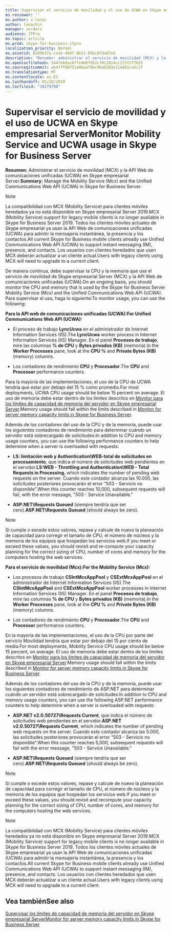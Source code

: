 ```yaml
---
title: Supervisar el servicio de movilidad y el uso de UCWA en Skype empresarial Server
ms.reviewer: ''
ms.author: v-lanac
author: lanachin
manager: serdars
audience: ITPro
ms.topic: article
ms.prod: skype-for-business-itpro
localization_priority: Normal
ms.assetid: 8389b37a-ca3e-4047-8b51-85bc07da87e8
description: 'Resumen: administrar el servicio de movilidad (MCX) y la API Web de comunicaciones unificadas (UCWA) en Skype empresarial Server.'
ms.openlocfilehash: 5447eb0ac8ffe468fd52c7011824cc1f2f2f7b55
ms.sourcegitcommit: ab47ff88f51a96aaf8bc99a6303e114d41ca5c2f
ms.translationtype: MT
ms.contentlocale: es-ES
ms.lasthandoff: 05/20/2019
ms.locfileid: "34279798"
---
```

# <a name="monitor-mobility-service-and-ucwa-usage-in-skype-for-business-server"></a><span data-ttu-id="e2da4-103">Supervisar el servicio de movilidad y el uso de UCWA en Skype empresarial Server</span><span class="sxs-lookup"><span data-stu-id="e2da4-103">Monitor Mobility Service and UCWA usage in Skype for Business Server</span></span>
 
<span data-ttu-id="e2da4-104">**Resumen:** Administrar el servicio de movilidad (MCX) y la API Web de comunicaciones unificadas (UCWA) en Skype empresarial Server.</span><span class="sxs-lookup"><span data-stu-id="e2da4-104">**Summary:** Manage the Mobility Service (Mcx) and the Unified Communications Web API (UCWA) in Skype for Business Server.</span></span>

> [!NOTE]
> <span data-ttu-id="e2da4-105">La compatibilidad con MCX (Mobility Service) para clientes móviles heredados ya no está disponible en Skype empresarial Server 2019.</span><span class="sxs-lookup"><span data-stu-id="e2da4-105">MCX (Mobility Service) support for legacy mobile clients is no longer available in Skype for Business Server 2019.</span></span> <span data-ttu-id="e2da4-106">Todos los clientes móviles actuales de Skype empresarial ya usan la API Web de comunicaciones unificadas (UCWA) para admitir la mensajería instantánea, la presencia y los contactos.</span><span class="sxs-lookup"><span data-stu-id="e2da4-106">All current Skype for Business mobile clients already use Unified Communications Web API (UCWA) to support instant messaging (IM), presence, and contacts.</span></span> <span data-ttu-id="e2da4-107">Los usuarios con clientes heredados que usen MCX deberán actualizar a un cliente actual.</span><span class="sxs-lookup"><span data-stu-id="e2da4-107">Users with legacy clients using MCX will need to upgrade to a current client.</span></span>
  
<span data-ttu-id="e2da4-108">De manera continua, debe supervisar la CPU y la memoria que usa el servicio de movilidad de Skype empresarial Server (MCX) y la API Web de comunicaciones unificadas (UCWA).</span><span class="sxs-lookup"><span data-stu-id="e2da4-108">On an ongoing basis, you should monitor the CPU and memory that is used by the Skype for Business Server Mobility Service (Mcx) and the Unified Communications Web API (UCWA).</span></span> <span data-ttu-id="e2da4-109">Para supervisar el uso, haga lo siguiente:</span><span class="sxs-lookup"><span data-stu-id="e2da4-109">To monitor usage, you can use the following:</span></span>
  
 <span data-ttu-id="e2da4-110">**Para la API web de comunicaciones unificadas (UCWA):**</span><span class="sxs-lookup"><span data-stu-id="e2da4-110">**For Unified Communications Web API (UCWA):**</span></span>
  
- <span data-ttu-id="e2da4-111">El proceso de trabajo **LyncUcwa** en el administrador de Internet Information Services (IIS).</span><span class="sxs-lookup"><span data-stu-id="e2da4-111">The **LyncUcwa** worker process in Internet Information Services (IIS) Manager.</span></span> <span data-ttu-id="e2da4-112">En el panel **Procesos de trabajo**, mire las columnas **% de CPU** y **Bytes privados (KB)** (memoria).</span><span class="sxs-lookup"><span data-stu-id="e2da4-112">In the **Worker Processes** pane, look at the **CPU %** and **Private Bytes (KB)** (memory) columns.</span></span>
    
- <span data-ttu-id="e2da4-113">Los contadores de rendimiento **CPU** y **Procesador**.</span><span class="sxs-lookup"><span data-stu-id="e2da4-113">The **CPU** and **Processor** performance counters.</span></span>
    
<span data-ttu-id="e2da4-114">Para la mayoría de las implementaciones, el uso de la CPU de UCWA tendría que estar por debajo del 15 % como promedio.</span><span class="sxs-lookup"><span data-stu-id="e2da4-114">For most deployments, UCWA CPU usage should be below 15 percent on average.</span></span> <span data-ttu-id="e2da4-115">El uso de memoria debe estar dentro de los límites descritos en [Monitor para los límites de capacidad de memoria del servidor en Skype empresarial Server](server-memory-capacity-limits.md).</span><span class="sxs-lookup"><span data-stu-id="e2da4-115">Memory usage should fall within the limits described in [Monitor for server memory capacity limits in Skype for Business Server](server-memory-capacity-limits.md).</span></span>
  
<span data-ttu-id="e2da4-116">Además de los contadores del uso de la CPU y de la memoria, puede usar los siguientes contadores de rendimiento para determinar cuándo un servidor está sobrecargado de solicitudes:</span><span class="sxs-lookup"><span data-stu-id="e2da4-116">In addition to CPU and memory usage counters, you can use the following performance counters to help determine when a server is overloaded with requests:</span></span>
  
- <span data-ttu-id="e2da4-117">**LS: limitación web y Authentication\WEB-total de solicitudes en procesamiento**, que indica el número de solicitudes web pendientes en el servidor.</span><span class="sxs-lookup"><span data-stu-id="e2da4-117">**LS:WEB - Throttling and Authentication\WEB - Total Requests in Processing**, which indicates the number of pending web requests on the server.</span></span> <span data-ttu-id="e2da4-118">Cuando este contador alcanza las 10.000, las solicitudes posteriores provocarán el error “503 - Servicio no disponible”.</span><span class="sxs-lookup"><span data-stu-id="e2da4-118">When this counter reaches 10,000, subsequent requests will fail, with the error message, "503 - Service Unavailable."</span></span>
    
- <span data-ttu-id="e2da4-119">**ASP.NET\Requests Queued** (siempre tendría que ser cero).</span><span class="sxs-lookup"><span data-stu-id="e2da4-119">**ASP.NET\Requests Queued** (should always be zero).</span></span>
    
> [!NOTE]
> <span data-ttu-id="e2da4-120">Si cumple o excede estos valores, repase y calcule de nuevo la planeación de capacidad para corregir el tamaño de CPU, el número de núcleos y la memoria de los equipos que hospedan los servicios web.</span><span class="sxs-lookup"><span data-stu-id="e2da4-120">If you meet or exceed these values, you should revisit and re-compute your capacity planning for the correct sizing of CPU, number of cores and memory for the computers hosting the web services.</span></span> 
  
 <span data-ttu-id="e2da4-121">**Para el servicio de movilidad (Mcx):**</span><span class="sxs-lookup"><span data-stu-id="e2da4-121">**For the Mobility Service (Mcx):**</span></span>
  
- <span data-ttu-id="e2da4-122">Los procesos de trabajo **CSIntMcxAppPool** y **CSExtMcxAppPool** en el administrador de Internet Information Services (IIS).</span><span class="sxs-lookup"><span data-stu-id="e2da4-122">The **CSIntMcxAppPool** and **CSExtMcxAppPool** worker processes in Internet Information Services (IIS) Manager.</span></span> <span data-ttu-id="e2da4-123">En el panel **Procesos de trabajo**, mire las columnas **% de CPU** y **Bytes privados (KB)** (memoria).</span><span class="sxs-lookup"><span data-stu-id="e2da4-123">In the **Worker Processes** pane, look at the **CPU %** and **Private Bytes (KB)** (memory) columns.</span></span>
    
- <span data-ttu-id="e2da4-124">Los contadores de rendimiento **CPU** y **Procesador**.</span><span class="sxs-lookup"><span data-stu-id="e2da4-124">The **CPU** and **Processor** performance counters.</span></span>
    
<span data-ttu-id="e2da4-125">En la mayoría de las implementaciones, el uso de la CPU por parte del servicio Movilidad tendría que estar por debajo del 15 por ciento de media.</span><span class="sxs-lookup"><span data-stu-id="e2da4-125">For most deployments, Mobility Service CPU usage should be below 15 percent, on average.</span></span> <span data-ttu-id="e2da4-126">El uso de memoria debe estar dentro de los límites descritos en [Monitor para los límites de capacidad de memoria del servidor en Skype empresarial Server](server-memory-capacity-limits.md).</span><span class="sxs-lookup"><span data-stu-id="e2da4-126">Memory usage should fall within the limits described in [Monitor for server memory capacity limits in Skype for Business Server](server-memory-capacity-limits.md).</span></span>
  
<span data-ttu-id="e2da4-127">Además de los contadores del uso de la CPU y de la memoria, puede usar los siguientes contadores de rendimiento de ASP.NET para determinar cuándo un servidor está sobrecargado de solicitudes:</span><span class="sxs-lookup"><span data-stu-id="e2da4-127">In addition to CPU and memory usage counters, you can use the following ASP.NET performance counters to help determine when a server is overloaded with requests:</span></span>
  
- <span data-ttu-id="e2da4-128">**ASP.NET v2.0.50727\Requests Current**, que indica el número de solicitudes web pendientes en el servidor.</span><span class="sxs-lookup"><span data-stu-id="e2da4-128">**ASP.NET v2.0.50727\Requests Current**, which indicates the number of pending web requests on the server.</span></span> <span data-ttu-id="e2da4-129">Cuando este contador alcanza las 5.000, las solicitudes posteriores provocarán el error “503 - Servicio no disponible”.</span><span class="sxs-lookup"><span data-stu-id="e2da4-129">When this counter reaches 5,000, subsequent requests will fail with the error message, "503 - Service Unavailable."</span></span>
    
- <span data-ttu-id="e2da4-130">**ASP.NET\Requests Queued** (siempre tendría que ser cero).</span><span class="sxs-lookup"><span data-stu-id="e2da4-130">**ASP.NET\Requests Queued** (should always be zero).</span></span>
    
> [!NOTE]
> <span data-ttu-id="e2da4-131">Si cumple o excede estos valores, repase y calcule de nuevo la planeación de capacidad para corregir el tamaño de CPU, el número de núcleos y la memoria de los equipos que hospedan los servicios web.</span><span class="sxs-lookup"><span data-stu-id="e2da4-131">If you meet or exceed these values, you should revisit and recompute your capacity planning for the correct sizing of CPU, number of cores, and memory for the computers hosting the web services.</span></span> 

> [!NOTE]
> <span data-ttu-id="e2da4-132">La compatibilidad con MCX (Mobility Service) para clientes móviles heredados ya no está disponible en Skype empresarial Server 2019.</span><span class="sxs-lookup"><span data-stu-id="e2da4-132">MCX (Mobility Service) support for legacy mobile clients is no longer available in Skype for Business Server 2019.</span></span> <span data-ttu-id="e2da4-133">Todos los clientes móviles actuales de Skype empresarial ya usan la API Web de comunicaciones unificadas (UCWA) para admitir la mensajería instantánea, la presencia y los contactos.</span><span class="sxs-lookup"><span data-stu-id="e2da4-133">All current Skype for Business mobile clients already use Unified Communications Web API (UCWA) to support instant messaging (IM), presence, and contacts.</span></span> <span data-ttu-id="e2da4-134">Los usuarios con clientes heredados que usen MCX deberán actualizar a un cliente actual.</span><span class="sxs-lookup"><span data-stu-id="e2da4-134">Users with legacy clients using MCX will need to upgrade to a current client.</span></span>
  
## <a name="see-also"></a><span data-ttu-id="e2da4-135">Vea también</span><span class="sxs-lookup"><span data-stu-id="e2da4-135">See also</span></span>

[<span data-ttu-id="e2da4-136">Supervisar los límites de capacidad de memoria del servidor en Skype empresarial Server</span><span class="sxs-lookup"><span data-stu-id="e2da4-136">Monitor for server memory capacity limits in Skype for Business Server</span></span>](server-memory-capacity-limits.md)
